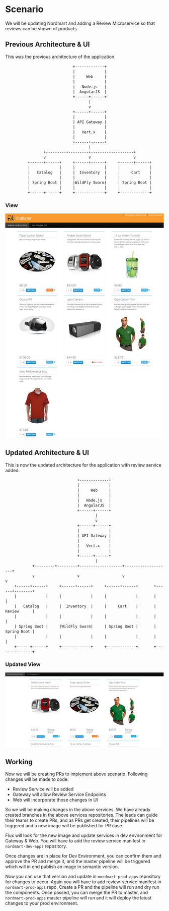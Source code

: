 # Scenario

We will be updating Nordmart and adding a Review Microservice so that reviews can be shown of products.

## Previous Architecture & UI

This was the previous architecture of the application.

```
                              +-------------+
                              |             |
                              |     Web     |
                              |             |
                              |   Node.js   |
                              |  AngularJS  |
                              +------+------+
                                     |
                                     v
                              +------+------+
                              |             |
                              | API Gateway |
                              |             |
                              |   Vert.x    |
                              |             |
                              +------+------+
                                     |
                 +---------+---------+-------------------+
                 v                   v                   v
          +------+------+     +------+------+     +------+------+
          |             |     |             |     |             |
          |   Catalog   |     |  Inventory  |     |     Cart    |
          |             |     |             |     |             |
          | Spring Boot |     |WildFly Swarm|     | Spring Boot |
          |             |     |             |     |             |
          +------+------+     +-------------+     +-------------+
```

### View

![Diagram](./images/home.png)


 ## Updated Architecture & UI

This is now the updated architecture for the application with review service added.

```
                                +-------------+
                                |             |
                                |     Web     |
                                |             |
                                |   Node.js   |
                                |  AngularJS  |
                                +------+------+
                                        |
                                        v
                                +------+------+
                                |             |
                                | API Gateway |
                                |             |
                                |   Vert.x    |
                                |             |
                                +------+------+
                                        |
            +---------+---------+-------------------+--------------------+
            v                   v                   v                    v
    +------+------+     +------+------+     +------+------+       +------+--------+
    |             |     |             |     |             |       |               |
    |   Catalog   |     |  Inventory  |     |     Cart    |       |   Review      |
    |             |     |             |     |             |       |               |
    | Spring Boot |     |WildFly Swarm|     | Spring Boot |       |   Spring Boot | 
    |             |     |             |     |             |       |               |
    +------+------+     +-------------+     +-------------+       +---------------+
```





### Updated View

 ![Diagram](./images/updated-view.png)

## Working

Now we will be creating PRs to implement above scenario. Following changes will be made to code:

- Review Service will be added
- Gateway will allow Review Service Endpoints
- Web will incorporate those changes in UI

So we will be making changes in the above services. We have already created branches in the above services repositories. The leads can guide their teams to create PRs, and as PRs get created, their pipelines will be triggered and a new image will be published for PR case.

Flux will look for the new image and update services in dev environment for Gateway & Web. You will have to add the review service manifest in `nordmart-dev-apps` repository. 

Once changes are in place for Dev Environment, you can confirm them and approve the PR and merge it, and the master pipeline will be triggered which will in end publish an image in semantic version.

Now you can use that version and update in `nordmart-prod-apps` repository for changes to occur. Again you will have to add review-service manifest in `nordmart-prod-apps` repo. Create a PR and the pipeline will run and dry run the components. Once passed, you can merge the PR to master, and `nordmart-prod-apps` master pipeline will run and it will deploy the latest changes to your prod environment.
